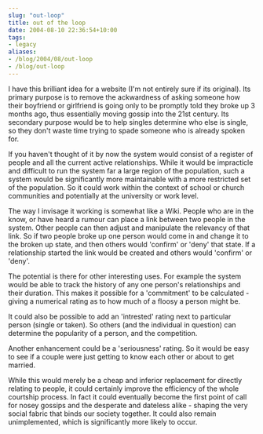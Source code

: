 ```yaml
---
slug: "out-loop"
title: out of the loop
date: 2004-08-10 22:36:54+10:00
tags:
- legacy
aliases:
- /blog/2004/08/out-loop
- /blog/out-loop
---
```


I have this brilliant idea for a website (I'm not entirely sure if its original). Its primary purpose is to remove the ackwardness of asking someone how their boyfriend or girlfriend is going only to be promptly told they broke up 3 months ago, thus essentially moving gossip into the 21st century. Its secondary purpose would be to help singles determine who else is single, so they don't waste time trying to spade someone who is already spoken for.

If you haven't thought of it by now the system would consist of a register of people and all the current active relationships. While it would be impracticle and difficult to run the system far a large region of the population, such a system would be significantly more maintainable with a more restricted set of the population. So it could work within the context of school or church communities and potentially at the university or work level.

The way I invisage it working is somewhat like a Wiki. People who are in the know, or have heard a rumour can place a link between two people in the system. Other people can then adjust and manipulate the relevancy of that link. So if two people broke up one person would come in and change it to the broken up state, and then others would 'confirm' or 'deny' that state. If a relationship started the link would be created and others would 'confirm' or 'deny'.

The potential is there for other interesting uses. For example the system would be able to track the history of any one person's relationships and their duration. This makes it possible for a 'commitment' to be calculated - giving a numerical rating as to how much of a floosy a person might be.

It could also be possible to add an 'intrested' rating next to particular person (single or taken). So others (and the individual in question) can determine the popularity of a person, and the competition.

Another enhancement could be a 'seriousness' rating. So it would be easy to see if a couple were just getting to know each other or about to get married.

While this would merely be a cheap and inferior replacement for directly relating to people, it could certainly improve the efficiency of the whole courtship process. In fact it could eventually become the first point of call for nosey gossips and the desperate and dateless alike - shaping the very social fabric that binds our society together. It could also remain unimplemented, which is significantly more likely to occur.
